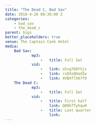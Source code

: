 ```yaml
---
title: "The Dead C, Bad Sav"
date: 2018-4-28 08:30:00 Z
categories:
    - bad_sav
    - the_dead_c
parent: Gigs
better_placeholders: true
venue: The Captain Cook Hotel
media:
    Bad Sav:
            mp3:
                -   title: Full Set
            vid:
                -   link: o5vg7bDYVjs
                -   link: rxDXsQHadIw
                -   link: 4VBXflh67f0
    The Dead C:
            mp3:
                -   title: Full Set
            vid:
                -   title: First half
                    link: Q08h7Tyhqu0
                -   title: Last quarter
                    link: 
---
```

